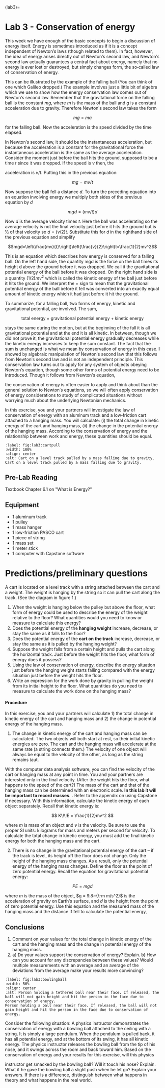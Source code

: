 (lab3)=
# Lab 3 - Conservation of energy

This week we have enough of the basic concepts to begin a discussion of energy itself. Energy is sometimes introduced as if it is a concept independent of Newtonʹs laws (though related to them). In fact, however, the idea of energy arises directly out of Newtonʹs second law, and Newtonʹs second law actually guarantees a central fact about energy, namely that no energy is ever lost or destroyed, but simply changes form, the so‐called law of conservation of energy.

This can be illustrated by the example of the falling ball (You can think of one which Galileo dropped.) The example involves just a little bit of algebra which we use to show how the energy conservation law comes out of Newtonʹs second law. Remember that the gravitational force on the falling ball is the constant $mg$, where $m$ is the mass of the ball and $g$ is a constant acceleration due to gravity. Therefore Newtonʹs second law takes the form

$$mg=ma$$

for the falling ball. Now the acceleration is the speed divided by the time elapsed.

In Newtonʹs second law, it should be the instantaneous acceleration, but because the acceleration is a constant for the gravitational force the instantaneous acceleration is the same as the average acceleration. Consider the moment just before the ball hits the ground, supposed to be a time $t$ since it was dropped. If the speed is $v$ then, the

acceleration is $v/t$. Putting this in the previous equation

$$mg=mv/t$$

Now suppose the ball fell a distance $d$. To turn the preceding equation into an equation involving energy we multiply both sides of the previous equation by $d$

$$mgd=(mv/t)d$$

Now $d$ is the average velocity times $t$. Here the ball was accelerating so the average velocity is not the final velocity just before it hits the ground but is ½ of that velocity so $d=(v/2)t$. Substitute this for $d$ in the righthand side of the previous equation and simplify

$$mgd=\left(\frac{mv}{t}\right)\left(\frac{v}{2}\right)t=\frac{1}{2}mv^2$$

This is an equation which describes how energy is conserved for a falling ball. On the left hand side, the quantity mgd is the force on the ball times its height d above the ground before it was dropped. We call it the gravitational potential energy of the ball before it was dropped. On the right hand side is a quantity $(1/2)mv^2$ which is called the kinetic energy of the ball just before it hits the ground. We interpret the = sign to mean that the gravitational potential energy of the ball before it fell was converted into an exactly equal amount of kinetic energy which it had just before it hit the ground.

To summarize, for a falling ball, two forms of energy, kinetic and gravitational potential, are involved. The sum,

$$\text{total~energy = gravitational potential energy + kinetic energy}$$

stays the same during the motion, but at the beginning of the fall it is all gravitational potential and at the end it is all kinetic. In between, though we did not prove it, the gravitational potential energy gradually decreases while the kinetic energy increases to keep the sum constant. The fact that the sum is unchanged is what we mean by conservation of energy in this case. I showed by algebraic manipulation of Newtonʹs second law that this follows from Newtonʹs second law and is not an independent principle. This conservation law turns out to apply for any system of objects obeying Newtonʹs equation, though some other forms of potential energy need to be introduced. Though it follows from Newtonʹs equation,

the conservation of energy is often easier to apply and think about than the general solution to Newtonʹs equations, so we will often apply conservation of energy considerations to study of complicated situations without worrying much about the underlying Newtonian mechanics.

In this exercise, you and your partners will investigate the law of conservation of energy with an aluminum track and a low‐friction cart attached to a hanging mass. You will calculate: (i) the total change in kinetic energy of the cart and hanging mass, (ii) the change in the potential energy of the hanging mass. According to the conservation of energy and the relationship between work and energy, these quantities should be equal.

```{figure} ../figures/lab3/_page_15_Figure_5.jpeg
:label: fig:lab3:cartpull
:width: 100%
:align: center
:alt: Cart on a level track pulled by a mass falling due to gravity.
Cart on a level track pulled by a mass falling due to gravity.
```

## Pre-Lab Reading 

Textbook Chapter 6.1 on "What is Energy?"

## Equipment

* 1 aluminum track
* 1 pulley
* 1 mass hanger
* 1 low-friction PASCO cart
* 1 piece of string
* 1 mass set
* 1 meter stick
* 1 computer with Capstone software

# Predictions/preliminary questions

A cart is located on a level track with a string attached between the cart and a weight. The weight is hanging by the string so it can pull the cart along the track. (See the diagram in figure 1.)

1. When the weight is hanging below the pulley but above the floor, what form of energy could be used to describe the energy of the weight relative to the floor? What quantities would you need to know or measure to calculate this energy?
2. Does the potential energy of the **hanging weight** increase, decrease, or stay the same as it falls to the floor?
3. Does the potential energy of the **cart on the track** increase, decrease, or stay the same as it is pulled by the hanging weight?
4. Suppose the weight falls from a certain height and pulls the cart along the horizontal track. Just before the weight hits the floor, what form of energy does it possess?
5. Using the law of conservation of energy, describe the energy situation just before the hanging weight starts falling compared with the energy situation just before the weight hits the floor.
6. Write an expression for the work done by gravity in pulling the weight from its initial height to the floor. What quantities do you need to measure to calculate the work done on the hanging mass?

#### Procedure

In this exercise, you and your partners will calculate 1) the total change in kinetic energy of the cart and hanging mass and 2) the change in potential energy of the hanging mass.

1. The change in kinetic energy of the cart and hanging mass can be calculated. The two objects will both start at rest, so their initial kinetic energies are zero. The cart and the hanging mass will accelerate at the same rate (a string connects them.) The velocity of one object will always be equal to the velocity of the other, as long as the string remains taut.

With the computer data analysis software, you can find the velocity of the cart or hanging mass at any point in time. You and your partners are interested only in the final velocity. (After the weight hits the floor, what happens to the speed of the cart?) The mass of the cart and that of the hanging mass can be determined with an electronic scale. **In this lab it will be important to record masses.** . Refer to the appendix on using Capstone if necessary. With this information, calculate the kinetic energy of each object separately. Recall that kinetic energy is:

$$
K\!\!E = \frac{1}{2}mv^2
$$

where $m$ is mass of an object and $v$ is the velocity. Be sure to use the proper SI units: kilograms for mass and meters per second for velocity. To calculate the total change in kinetic energy, you must add the final kinetic energy for both the hanging mass and the cart.

2. There is no change in the gravitational potential energy of the cart – if the track is level, its height off the floor does not change. Only the height of the hanging mass changes. As a result, only the potential energy of the hanging mass changes. Define the floor as the point of zero potential energy. Recall the equation for gravitational potential energy:

$$
PE = mgd
$$

where $m$ is the mass of the object, $g = 9.8~{\rm m/s^2}$ is the acceleration of gravity on Earthʹs surface, and $d$ is the height from the point of zero potential energy. Use this equation and the measured mass of the hanging mass and the distance if fell to calculate the potential energy,

## Conclusions

1. Comment on your values for the total change in kinetic energy of the cart and the hanging mass and the change in potential energy of the hanging mass.
2. a) Do your values support the conservation of energy? Explain. b) How can you account for any discrepancies between these values? Would multiple measurements with an average and an average of the deviations from the average make your results more convincing?

```{figure} ../figures/lab3/_page_17_Picture_4.jpeg
:label: fig:lab3:bowlingball
:width: 50%
:align: center
:alt: Person holding a tethered ball near their face. If released, the ball will not gain height and hit the person in the face due to conservation of energy.
Person holding a ball near their face. If released, the ball will not gain height and hit the person in the face due to conservation of energy.
```

Consider the following situation: A physics instructor demonstrates the conservation of energy with a bowling ball attached to the ceiling with a string. It is simply a large pendulum. When the pendulum is pulled back, it has all potential energy, and at the bottom of its swing, it has all kinetic energy. The physics instructor releases the bowling ball from the tip of his nose, and it swings across the room and back toward him. Based on the conservation of energy and your results for this exercise, will this physics

instructor get smacked by the bowling ball? Will it touch his nose? Explain. What if he gave the bowling ball a slight push when he let go? Explain your answers. If there is a difference, distinguish between what happens in theory and what happens in the real world.
